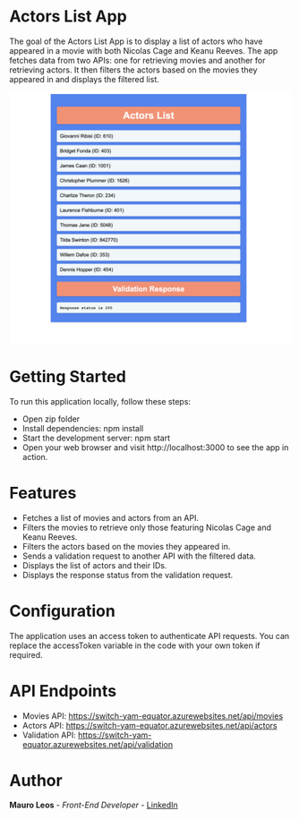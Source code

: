 # Actors List App

The goal of the Actors List App is to display a list of actors who have appeared in a movie with both Nicolas Cage and Keanu Reeves. The app fetches data from two APIs: one for retrieving movies and another for retrieving actors. It then filters the actors based on the movies they appeared in and displays the filtered list.

<img src="actors-list.png" alt="image">

# Getting Started

To run this application locally, follow these steps:

- Open zip folder
- Install dependencies: npm install
- Start the development server: npm start
- Open your web browser and visit http://localhost:3000 to see the app in action.

# Features

- Fetches a list of movies and actors from an API.
- Filters the movies to retrieve only those featuring Nicolas Cage and Keanu Reeves.
- Filters the actors based on the movies they appeared in.
- Sends a validation request to another API with the filtered data.
- Displays the list of actors and their IDs.
- Displays the response status from the validation request.

# Configuration

The application uses an access token to authenticate API requests. You can replace the accessToken variable in the code with your own token if required.

# API Endpoints

- Movies API: https://switch-yam-equator.azurewebsites.net/api/movies
- Actors API: https://switch-yam-equator.azurewebsites.net/api/actors
- Validation API: https://switch-yam-equator.azurewebsites.net/api/validation

# Author

<strong>Mauro Leos</strong> - <i>Front-End Developer</i> - <a href="https://www.linkedin.com/in/mauro-leos-b4103a11b/">LinkedIn </a>
